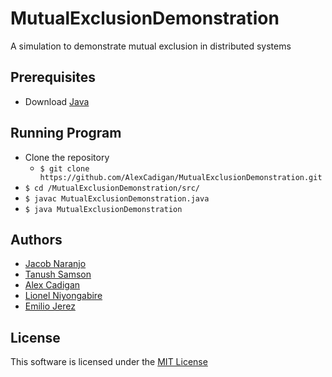 # MutualExclusionDemonstration
A simulation to demonstrate mutual exclusion in distributed systems

## Prerequisites
* Download [Java](http://www.oracle.com/technetwork/java/javase/downloads/index.html)

## Running Program
* Clone the repository
	* `$ git clone https://github.com/AlexCadigan/MutualExclusionDemonstration.git`
* `$ cd /MutualExclusionDemonstration/src/`
* `$ javac MutualExclusionDemonstration.java`
* `$ java MutualExclusionDemonstration`

## Authors
* [Jacob Naranjo](https://github.com/jacobnaran)
* [Tanush Samson](https://github.com/Tanflare)
* [Alex Cadigan](https://github.com/AlexCadigan)
* [Lionel Niyongabire](https://github.com/lioniyon)
* [Emilio Jerez](https://github.com/Emilio2112)

## License
This software is licensed under the [MIT License](LICENSE)
